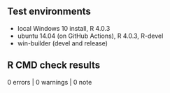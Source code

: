 ## Test environments
* local Windows 10 install, R 4.0.3
* ubuntu 14.04 (on GitHub Actions), R 4.0.3, R-devel
* win-builder (devel and release)

## R CMD check results

0 errors | 0 warnings | 0 note

